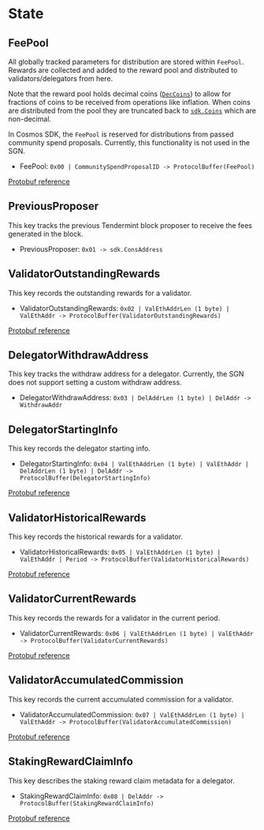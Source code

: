 <!--
order: 2
-->

# State

## FeePool

All globally tracked parameters for distribution are stored within
`FeePool`. Rewards are collected and added to the reward pool and
distributed to validators/delegators from here.

Note that the reward pool holds decimal coins ([`DecCoins`](https://github.com/cosmos/cosmos-sdk/blob/59d7dc4679b1a3bb2a992b1e3da374743f3c2c9c/proto/cosmos/base/v1beta1/coin.proto#L25)) to allow
for fractions of coins to be received from operations like inflation.
When coins are distributed from the pool they are truncated back to
[`sdk.Coins`](https://github.com/cosmos/cosmos-sdk/blob/59d7dc4679b1a3bb2a992b1e3da374743f3c2c9c/proto/cosmos/base/v1beta1/coin.proto#L14) which are non-decimal.

In Cosmos SDK, the `FeePool` is reserved for distributions from passed community spend proposals. Currently, this functionality is not used in the SGN.

- FeePool: `0x00 | CommunitySpendProposalID -> ProtocolBuffer(FeePool)`

[Protobuf reference](https://github.com/celer-network/sgn-v2/blob/7083316f71a4e794c89a737cd09eb7c1ae38106f/proto/sgn/distribution/v1/distribution.proto#L88)

## PreviousProposer

This key tracks the previous Tendermint block proposer to receive the fees generated in the block.

- PreviousProposer: `0x01 -> sdk.ConsAddress`

## ValidatorOutstandingRewards

This key records the outstanding rewards for a validator.

- ValidatorOutstandingRewards: `0x02 | ValEthAddrLen (1 byte) | ValEthAddr -> ProtocolBuffer(ValidatorOutstandingRewards)`

[Protobuf reference](https://github.com/celer-network/sgn-v2/blob/7083316f71a4e794c89a737cd09eb7c1ae38106f/proto/sgn/distribution/v1/distribution.proto#L79)

## DelegatorWithdrawAddress

This key tracks the withdraw address for a delegator. Currently, the SGN does not support setting a custom withdraw address.

- DelegatorWithdrawAddress: `0x03 | DelAddrLen (1 byte) | DelAddr -> WithdrawAddr`

## DelegatorStartingInfo

This key records the delegator starting info.

- DelegatorStartingInfo: `0x04 | ValEthAddrLen (1 byte) | ValEthAddr | DelAddrLen (1 byte) | DelAddr -> ProtocolBuffer(DelegatorStartingInfo)`

[Protobuf reference](https://github.com/celer-network/sgn-v2/blob/7083316f71a4e794c89a737cd09eb7c1ae38106f/proto/sgn/distribution/v1/distribution.proto#L114)

## ValidatorHistoricalRewards

This key records the historical rewards for a validator.

- ValidatorHistoricalRewards: `0x05 | ValEthAddrLen (1 byte) | ValEthAddr | Period -> ProtocolBuffer(ValidatorHistoricalRewards)`

[Protobuf reference](https://github.com/celer-network/sgn-v2/blob/7083316f71a4e794c89a737cd09eb7c1ae38106f/proto/sgn/distribution/v1/distribution.proto#L52)

## ValidatorCurrentRewards

This key records the rewards for a validator in the current period.

- ValidatorCurrentRewards: `0x06 | ValEthAddrLen (1 byte) | ValEthAddr -> ProtocolBuffer(ValidatorCurrentRewards)`

[Protobuf reference](https://github.com/celer-network/sgn-v2/blob/7083316f71a4e794c89a737cd09eb7c1ae38106f/proto/sgn/distribution/v1/distribution.proto#L64)

## ValidatorAccumulatedCommission

This key records the current accumulated commission for a validator.

- ValidatorAccumulatedCommission: `0x07 | ValEthAddrLen (1 byte) | ValEthAddr -> ProtocolBuffer(ValidatorAccumulatedCommission)`

[Protobuf reference](https://github.com/celer-network/sgn-v2/blob/7083316f71a4e794c89a737cd09eb7c1ae38106f/proto/sgn/distribution/v1/distribution.proto#L72)

## StakingRewardClaimInfo

This key describes the staking reward claim metadata for a delegator.

- StakingRewardClaimInfo: `0x08 | DelAddr -> ProtocolBuffer(StakingRewardClaimInfo)`

[Protobuf reference](https://github.com/celer-network/sgn-v2/blob/7083316f71a4e794c89a737cd09eb7c1ae38106f/proto/sgn/distribution/v1/distribution.proto#L147)